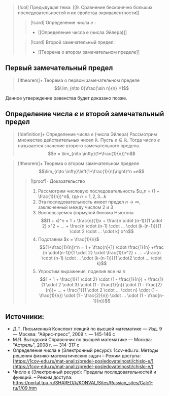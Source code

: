 > [!col] Предыдущая тема: [[9. Сравнение бесконечно больших последовательностей и их свойства эквивалентности]]
>> [!card] Определение числа $e$ :
>> * [[Определение числа e (числа Эйлера)]]
>
>> [!card] Второй замечательный предел:
>> * [[Теорема о втором замечательном пределе]]

## Первый замечательный предел
> [!theorem]+ Теорема о первом замечательном пределе
> $$\lim_{n\to 0}\frac{\sin n}{n} =1$$

Данное утверждение равенства будет доказано позже. 
## Определение числа $e$ и второй замечательный предел 
> [!definition]+ Определение числа $e$ (числа Эйлера)
> Рассмотрим множество действительных чисел $\mathbb R$. Пусть $e \in \mathbb R$. Тогда число $e$ называется значение второго замечательного предела.
> $$e = \lim_{n\to \infty}(1+\frac{1}{n})^n$$

> [!theorem]+ Теорема о втором замечательном пределе
> $$\lim_{n\to \infty}\left(1+\frac{1}{n}\right)^n =e$$
> > [!proof]- Доказательство
> > 1. Рассмотрим числовую последовательность $u_n = (1 + \frac{1}{n})^n$, где $n=1,2,3...k$
> > 2. Эта последовательность имеет предел $n \to \infty$, заключенный между числом $2$ и $3$
> > 3. Воспользуемся формулой бинома Ньютона 
> > 	$$(1 + x)^n = 1 + \frac{n}{1}x + \frac{n \cdot (n-1)}{1 \cdot 2} x^2 + ... + \frac{n \cdot (n-1) \cdot ... \cdot (k-(n-1))}{1 \cdot 2 \cdot ... \cdot k} x^n$$
> > 4. Подставим $x = \frac{1}{n}$
> > 	$$(1+\frac{1}{n})^n = 1 + \frac{n}{1} \cdot \frac{1}{n} +\frac {n \cdot(n-1)}{1 \cdot 2} \cdot \frac{1}{n^2} + ... +\frac{n \cdot (n-1) \cdot ... \cdot (k-(n-1))}{1 \cdot2 \cdot ... \cdot k}$$
> > 5. Упростим выражения, поделив все на $n$
> > 	$$1 + 1 + \frac{1}{1 \cdot 2} \cdot (1 - \frac{1}{n}) + \frac{1}{1 \cdot 2 \cdot 3} \cdot (1 - \frac{1}{n}) \cdot (1 - \frac{2}{n})+ ... + \frac{1}{1 \cdot 2 \cdot ... \cdot n} \cdot (1 - \frac{1}{n}) \cdot (1 - \frac{2}{n}) \cdot ... \cdot (1 - \frac{n-1}{n})$$
>  

## Источники:
* Д.Т. Письменный Конспект лекций по высшей математике _—_ Изд. 9 — Москва: "Айрис-пресс", 2009 г. — 145-146 с
* М.Я. Выгодский Справочник по высшей математике — Москва: "Астрель", 2008 г. — 314-317 с
* Определение числа e (Электронный ресурс): 1cov-edu.ru: Методы решения физико-математических задач – Режим доступа: [https://1cov-edu.ru/mat-analiz/predel-posledovatelnosti/chislo-e/](https://1cov-edu.ru/mat-analiz/predel-posledovatelnosti/chislo-e/)
* Число e (Электронный ресурс): Пределы последовательностей и функций. – Режим доступа: https://portal.tpu.ru/SHARED/k/KONVAL/Sites/Russian_sites/Calc1-ru/1/09.htm